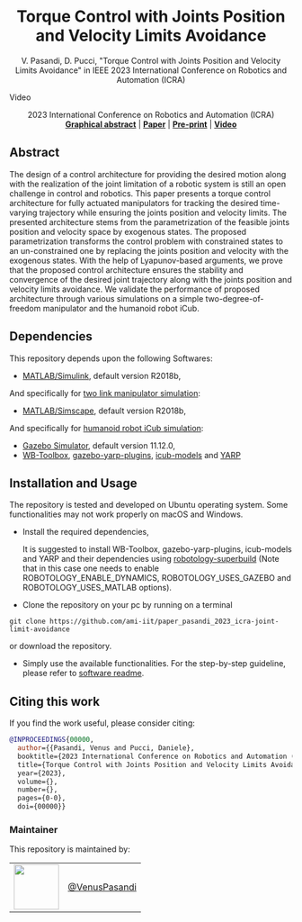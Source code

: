 <h1 align="center">
Torque Control with Joints Position and Velocity Limits Avoidance
</h1>

<div align="center">

V. Pasandi, D. Pucci, "Torque Control with Joints Position and Velocity Limits Avoidance" in IEEE 2023 International Conference on Robotics and Automation (ICRA)

</div>

Video

<p align="center">

<div align="center">
2023 International Conference on Robotics and Automation (ICRA)
</div>

<div align="center">
  <a href="https://github.com/ami-iit/paper_pasandi_2023_icra-joint-limit-avoidance/blob/main/documents/graphical_abstract.png"><b>Graphical abstract</b></a> |
  <a href="Paper"><b>Paper</b></a> |
  <a href="https://arxiv.org/pdf/2303.17252.pdf"><b>Pre-print</b></a> |
  <a href="Video"><b>Video</b></a>
</div>

## Abstract
The design of a control architecture for providing the desired motion along with the realization of the joint limitation of a robotic system is still an open challenge in control and robotics.
This paper presents a torque control architecture for fully actuated manipulators for tracking the desired time-varying trajectory while ensuring the joints position and velocity limits.
The presented architecture stems from the parametrization of the feasible joints position and velocity space by exogenous states.
The proposed parametrization transforms the control problem with constrained states to an un-constrained one by replacing the joints position and velocity with the exogenous states.
With the help of Lyapunov-based arguments, we prove that the proposed control architecture ensures the stability and convergence of the desired joint trajectory along with the joints position and velocity limits avoidance.
We validate the performance of proposed architecture through various simulations on a simple two-degree-of-freedom manipulator and the humanoid robot iCub.

## Dependencies
This repository depends upon the following Softwares:

  - [MATLAB/Simulink](https://fr.mathworks.com/products/matlab.html), default version R2018b,

And specifically for [two link manipulator simulation](software/twoLinkManipulator):

  - [MATLAB/Simscape](https://fr.mathworks.com/products/simscape.html), default version R2018b,

And specifically for [humanoid robot iCub simulation](software/humanoidRobotIcub):

  - [Gazebo Simulator](https://gazebosim.org/home), default version 11.12.0,
  - [WB-Toolbox](https://github.com/robotology/WB-Toolbox), [gazebo-yarp-plugins](https://github.com/robotology/gazebo-yarp-plugins), [icub-models](https://github.com/robotology/icub-models) and [YARP](https://github.com/robotology/yarp)

## Installation and Usage
The repository is tested and developed on Ubuntu operating system.
Some functionalities may not work properly on macOS and Windows.

  - Install the required dependencies,
    
    It is suggested to install WB-Toolbox, gazebo-yarp-plugins, icub-models and YARP and their dependencies using [robotology-superbuild](https://github.com/robotology/robotology-superbuild) (Note that in this case one needs to enable ROBOTOLOGY_ENABLE_DYNAMICS, ROBOTOLOGY_USES_GAZEBO and ROBOTOLOGY_USES_MATLAB options).

  - Clone the repository on your pc by running on a terminal
  
  ```
  git clone https://github.com/ami-iit/paper_pasandi_2023_icra-joint-limit-avoidance
  ```
  or download the repository.

  - Simply use the available functionalities. For the step-by-step guideline, please refer to [software readme](software/README.md).

## Citing this work
If you find the work useful, please consider citing:

```bibtex
@INPROCEEDINGS{00000,
  author={{Pasandi, Venus and Pucci, Daniele},
  booktitle={2023 International Conference on Robotics and Automation (ICRA)}, 
  title={Torque Control with Joints Position and Velocity Limits Avoidance}, 
  year={2023},
  volume={},
  number={},
  pages={0-0},
  doi={00000}}
```

### Maintainer

This repository is maintained by:

| | |
|:---:|:---:|
| [<img src="https://github.com/VenusPasandi.png" width="80">](https://github.com/VenusPasandi) | [@VenusPasandi](https://github.com/VenusPasandi) |
